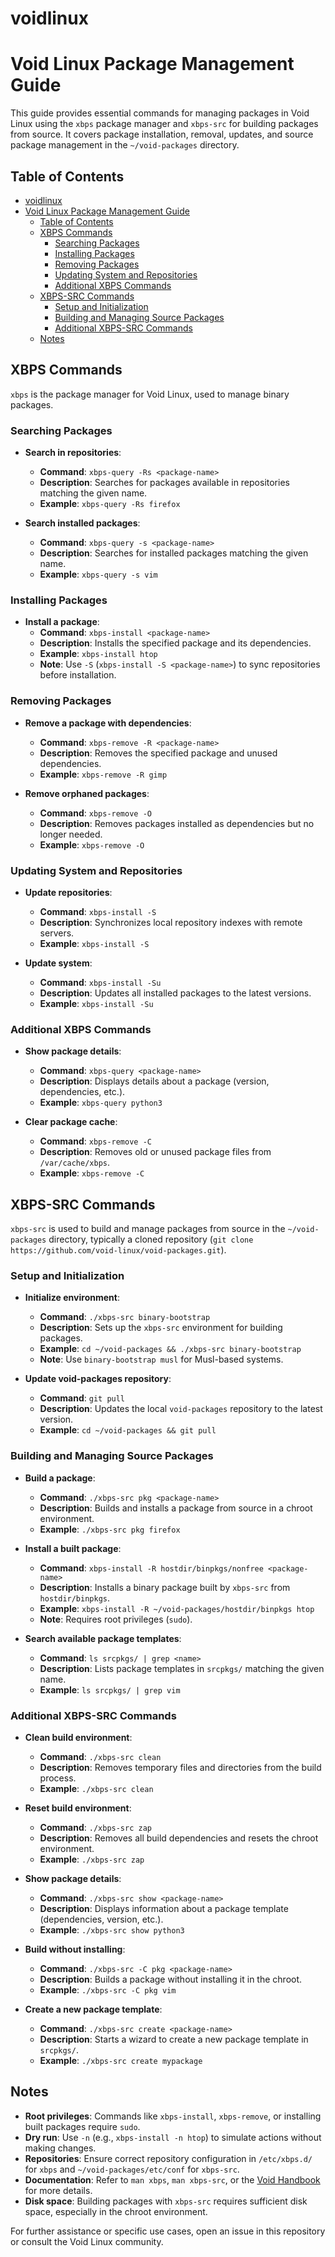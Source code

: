 # voidlinux

# Void Linux Package Management Guide

This guide provides essential commands for managing packages in Void Linux using the `xbps` package manager and `xbps-src` for building packages from source. It covers package installation, removal, updates, and source package management in the `~/void-packages` directory.

## Table of Contents

- [voidlinux](#voidlinux)
- [Void Linux Package Management Guide](#void-linux-package-management-guide)
  - [Table of Contents](#table-of-contents)
  - [XBPS Commands](#xbps-commands)
    - [Searching Packages](#searching-packages)
    - [Installing Packages](#installing-packages)
    - [Removing Packages](#removing-packages)
    - [Updating System and Repositories](#updating-system-and-repositories)
    - [Additional XBPS Commands](#additional-xbps-commands)
  - [XBPS-SRC Commands](#xbps-src-commands)
    - [Setup and Initialization](#setup-and-initialization)
    - [Building and Managing Source Packages](#building-and-managing-source-packages)
    - [Additional XBPS-SRC Commands](#additional-xbps-src-commands)
  - [Notes](#notes)

## XBPS Commands

`xbps` is the package manager for Void Linux, used to manage binary packages.

### Searching Packages

- **Search in repositories**:

  - **Command**: `xbps-query -Rs <package-name>`
  - **Description**: Searches for packages available in repositories matching the given name.
  - **Example**: `xbps-query -Rs firefox`

- **Search installed packages**:
  - **Command**: `xbps-query -s <package-name>`
  - **Description**: Searches for installed packages matching the given name.
  - **Example**: `xbps-query -s vim`

### Installing Packages

- **Install a package**:
  - **Command**: `xbps-install <package-name>`
  - **Description**: Installs the specified package and its dependencies.
  - **Example**: `xbps-install htop`
  - **Note**: Use `-S` (`xbps-install -S <package-name>`) to sync repositories before installation.

### Removing Packages

- **Remove a package with dependencies**:

  - **Command**: `xbps-remove -R <package-name>`
  - **Description**: Removes the specified package and unused dependencies.
  - **Example**: `xbps-remove -R gimp`

- **Remove orphaned packages**:
  - **Command**: `xbps-remove -O`
  - **Description**: Removes packages installed as dependencies but no longer needed.
  - **Example**: `xbps-remove -O`

### Updating System and Repositories

- **Update repositories**:

  - **Command**: `xbps-install -S`
  - **Description**: Synchronizes local repository indexes with remote servers.
  - **Example**: `xbps-install -S`

- **Update system**:
  - **Command**: `xbps-install -Su`
  - **Description**: Updates all installed packages to the latest versions.
  - **Example**: `xbps-install -Su`

### Additional XBPS Commands

- **Show package details**:

  - **Command**: `xbps-query <package-name>`
  - **Description**: Displays details about a package (version, dependencies, etc.).
  - **Example**: `xbps-query python3`

- **Clear package cache**:
  - **Command**: `xbps-remove -C`
  - **Description**: Removes old or unused package files from `/var/cache/xbps`.
  - **Example**: `xbps-remove -C`

## XBPS-SRC Commands

`xbps-src` is used to build and manage packages from source in the `~/void-packages` directory, typically a cloned repository (`git clone https://github.com/void-linux/void-packages.git`).

### Setup and Initialization

- **Initialize environment**:

  - **Command**: `./xbps-src binary-bootstrap`
  - **Description**: Sets up the `xbps-src` environment for building packages.
  - **Example**: `cd ~/void-packages && ./xbps-src binary-bootstrap`
  - **Note**: Use `binary-bootstrap musl` for Musl-based systems.

- **Update void-packages repository**:
  - **Command**: `git pull`
  - **Description**: Updates the local `void-packages` repository to the latest version.
  - **Example**: `cd ~/void-packages && git pull`

### Building and Managing Source Packages

- **Build a package**:

  - **Command**: `./xbps-src pkg <package-name>`
  - **Description**: Builds and installs a package from source in a chroot environment.
  - **Example**: `./xbps-src pkg firefox`

- **Install a built package**:

  - **Command**: `xbps-install -R hostdir/binpkgs/nonfree <package-name>`
  - **Description**: Installs a binary package built by `xbps-src` from `hostdir/binpkgs`.
  - **Example**: `xbps-install -R ~/void-packages/hostdir/binpkgs htop`
  - **Note**: Requires root privileges (`sudo`).

- **Search available package templates**:
  - **Command**: `ls srcpkgs/ | grep <name>`
  - **Description**: Lists package templates in `srcpkgs/` matching the given name.
  - **Example**: `ls srcpkgs/ | grep vim`

### Additional XBPS-SRC Commands

- **Clean build environment**:

  - **Command**: `./xbps-src clean`
  - **Description**: Removes temporary files and directories from the build process.
  - **Example**: `./xbps-src clean`

- **Reset build environment**:

  - **Command**: `./xbps-src zap`
  - **Description**: Removes all build dependencies and resets the chroot environment.
  - **Example**: `./xbps-src zap`

- **Show package details**:

  - **Command**: `./xbps-src show <package-name>`
  - **Description**: Displays information about a package template (dependencies, version, etc.).
  - **Example**: `./xbps-src show python3`

- **Build without installing**:

  - **Command**: `./xbps-src -C pkg <package-name>`
  - **Description**: Builds a package without installing it in the chroot.
  - **Example**: `./xbps-src -C pkg vim`

- **Create a new package template**:
  - **Command**: `./xbps-src create <package-name>`
  - **Description**: Starts a wizard to create a new package template in `srcpkgs/`.
  - **Example**: `./xbps-src create mypackage`

## Notes

- **Root privileges**: Commands like `xbps-install`, `xbps-remove`, or installing built packages require `sudo`.
- **Dry run**: Use `-n` (e.g., `xbps-install -n htop`) to simulate actions without making changes.
- **Repositories**: Ensure correct repository configuration in `/etc/xbps.d/` for `xbps` and `~/void-packages/etc/conf` for `xbps-src`.
- **Documentation**: Refer to `man xbps`, `man xbps-src`, or the [Void Handbook](https://docs.voidlinux.org/) for more details.
- **Disk space**: Building packages with `xbps-src` requires sufficient disk space, especially in the chroot environment.

For further assistance or specific use cases, open an issue in this repository or consult the Void Linux community.

